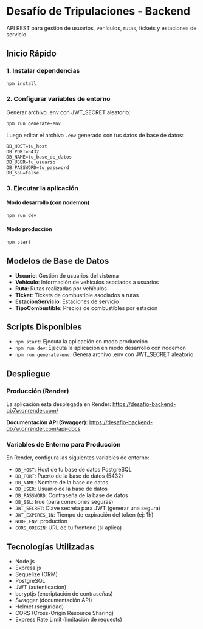 # Desafío de Tripulaciones - Backend

API REST para gestión de usuarios, vehículos, rutas, tickets y estaciones de servicio.

## Inicio Rápido

### 1. Instalar dependencias
```bash
npm install
```

### 2. Configurar variables de entorno
Generar archivo .env con JWT_SECRET aleatorio:
```bash
npm run generate-env
```

Luego editar el archivo `.env` generado con tus datos de base de datos:
```env
DB_HOST=tu_host
DB_PORT=5432
DB_NAME=tu_base_de_datos
DB_USER=tu_usuario
DB_PASSWORD=tu_password
DB_SSL=false
```

### 3. Ejecutar la aplicación

#### Modo desarrollo (con nodemon)
```bash
npm run dev
```

#### Modo producción
```bash
npm start
```

## Modelos de Base de Datos

- **Usuario**: Gestión de usuarios del sistema
- **Vehiculo**: Información de vehículos asociados a usuarios
- **Ruta**: Rutas realizadas por vehículos
- **Ticket**: Tickets de combustible asociados a rutas
- **EstacionServicio**: Estaciones de servicio
- **TipoCombustible**: Precios de combustibles por estación

## Scripts Disponibles

- `npm start`: Ejecuta la aplicación en modo producción
- `npm run dev`: Ejecuta la aplicación en modo desarrollo con nodemon
- `npm run generate-env`: Genera archivo .env con JWT_SECRET aleatorio

## Despliegue

### Producción (Render)
La aplicación está desplegada en Render: https://desafio-backend-qb7w.onrender.com/

**Documentación API (Swagger):** https://desafio-backend-qb7w.onrender.com/api-docs

### Variables de Entorno para Producción
En Render, configura las siguientes variables de entorno:
- `DB_HOST`: Host de tu base de datos PostgreSQL
- `DB_PORT`: Puerto de la base de datos (5432)
- `DB_NAME`: Nombre de la base de datos
- `DB_USER`: Usuario de la base de datos
- `DB_PASSWORD`: Contraseña de la base de datos
- `DB_SSL`: true (para conexiones seguras)
- `JWT_SECRET`: Clave secreta para JWT (generar una segura)
- `JWT_EXPIRES_IN`: Tiempo de expiración del token (ej: 1h)
- `NODE_ENV`: production
- `CORS_ORIGIN`: URL de tu frontend (si aplica)

## Tecnologías Utilizadas

- Node.js
- Express.js
- Sequelize (ORM)
- PostgreSQL
- JWT (autenticación)
- bcryptjs (encriptación de contraseñas)
- Swagger (documentación API)
- Helmet (seguridad)
- CORS (Cross-Origin Resource Sharing)
- Express Rate Limit (limitación de requests)
